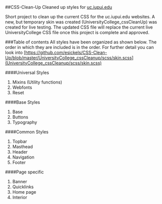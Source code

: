 ##CSS-Clean-Up
Cleaned up styles for [uc.iupui.edu](http://uc.iupui.edu)

Short project to clean up the current CSS for the uc.iupui.edu websites. A new, but temporary skin was created (UniversityCollege_cssCleanUp) was created for live testing. The updated CSS file will replace the current live UniversityCollege CSS file once this project is complete and approved.

###Table of contents
All styles have been organized as shown below. The order in which they are included is in the order. For further detail you can look into [https://github.com/esickels/CSS-Clean-Up/blob/master/UniversityCollege_cssCleanup/scss/skin.scss](UniversityCollege_cssCleanup/scss/skin.scss)

####Universal Styles
1. Mixins (Utility functions)
2. Webfonts
3. Reset

####Base Styles
1. Base
2. Buttons
3. Typography

####Common Styles
1. Topbar
2. Masthead
3. Header
4. Navigation
5. Footer

####Page specific
1. Banner
2. Quicklinks
3. Home page
4. Interior